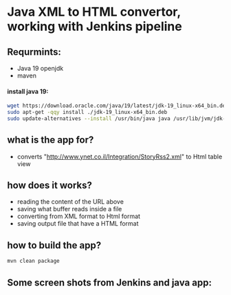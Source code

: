# Java XML to HTML convertor, working with Jenkins pipeline
## Requrmints:
- Java 19 openjdk 
- maven 

#### install java 19:
```sh
wget https://download.oracle.com/java/19/latest/jdk-19_linux-x64_bin.deb
sudo apt-get -qqy install ./jdk-19_linux-x64_bin.deb
sudo update-alternatives --install /usr/bin/java java /usr/lib/jvm/jdk-19/bin/java 1919
```

## what is the app for?

- converts "http://www.ynet.co.il/Integration/StoryRss2.xml" to Html table view

## how does it works?
- reading the content of the URL above
- saving what buffer reads inside a file 
- converting from XML format to Html format 
- saving output file that have a HTML format 

## how to build the app?
```sh
mvn clean package
```

## Some screen shots from Jenkins and java app:

